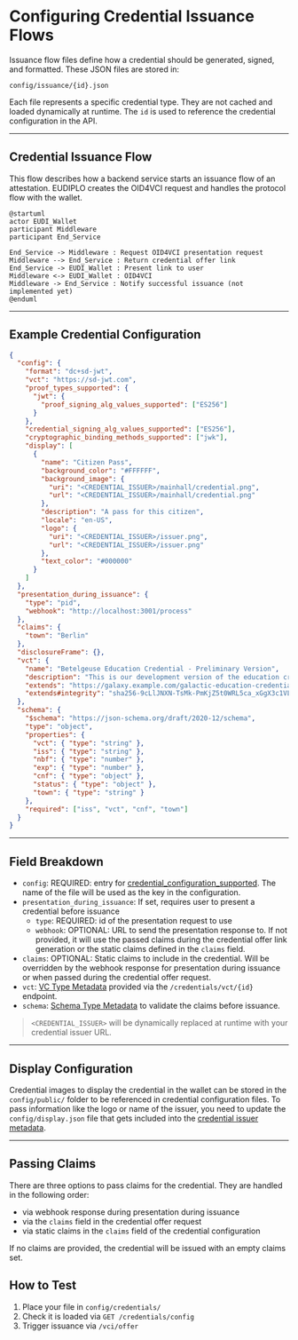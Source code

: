 # Configuring Credential Issuance Flows

Issuance flow files define how a credential should be generated, signed, and
formatted. These JSON files are stored in:

```string
config/issuance/{id}.json
```

Each file represents a specific credential type. They are not cached and loaded
dynamically at runtime. The `id` is used to reference the credential
configuration in the API.

---

## Credential Issuance Flow

This flow describes how a backend service starts an issuance flow of an
attestation. EUDIPLO creates the OID4VCI request and handles the protocol flow
with the wallet.

```plantuml
@startuml
actor EUDI_Wallet
participant Middleware
participant End_Service

End_Service -> Middleware : Request OID4VCI presentation request
Middleware --> End_Service : Return credential offer link
End_Service -> EUDI_Wallet : Present link to user
Middleware <-> EUDI_Wallet : OID4VCI
Middleware -> End_Service : Notify successful issuance (not implemented yet)
@enduml
```

---

## Example Credential Configuration

```json
{
  "config": {
    "format": "dc+sd-jwt",
    "vct": "https://sd-jwt.com",
    "proof_types_supported": {
      "jwt": {
        "proof_signing_alg_values_supported": ["ES256"]
      }
    },
    "credential_signing_alg_values_supported": ["ES256"],
    "cryptographic_binding_methods_supported": ["jwk"],
    "display": [
      {
        "name": "Citizen Pass",
        "background_color": "#FFFFFF",
        "background_image": {
          "uri": "<CREDENTIAL_ISSUER>/mainhall/credential.png",
          "url": "<CREDENTIAL_ISSUER>/mainhall/credential.png"
        },
        "description": "A pass for this citizen",
        "locale": "en-US",
        "logo": {
          "uri": "<CREDENTIAL_ISSUER>/issuer.png",
          "url": "<CREDENTIAL_ISSUER>/issuer.png"
        },
        "text_color": "#000000"
      }
    ]
  },
  "presentation_during_issuance": {
    "type": "pid",
    "webhook": "http://localhost:3001/process"
  },
  "claims": {
    "town": "Berlin"
  },
  "disclosureFrame": {},
  "vct": {
    "name": "Betelgeuse Education Credential - Preliminary Version",
    "description": "This is our development version of the education credential. Don't panic.",
    "extends": "https://galaxy.example.com/galactic-education-credential-0.9",
    "extends#integrity": "sha256-9cLlJNXN-TsMk-PmKjZ5t0WRL5ca_xGgX3c1VLmXfh-WRL5"
  },
  "schema": {
    "$schema": "https://json-schema.org/draft/2020-12/schema",
    "type": "object",
    "properties": {
      "vct": { "type": "string" },
      "iss": { "type": "string" },
      "nbf": { "type": "number" },
      "exp": { "type": "number" },
      "cnf": { "type": "object" },
      "status": { "type": "object" },
      "town": { "type": "string" }
    },
    "required": ["iss", "vct", "cnf", "town"]
  }
}
```

---

## Field Breakdown

- `config`: REQUIRED: entry for
  [credential_configuration_supported](https://openid.net/specs/openid-4-verifiable-credential-issuance-1_0.html#name-credential-issuer-metadata:~:text=the%20logo%20image.-,credential_configurations_supported,-%3A%20REQUIRED.%20Object%20that).
  The name of the file will be used as the key in the configuration.
- `presentation_during_issuance`: If set, requires user to present a credential
  before issuance
  - `type`: REQUIRED: id of the presentation request to use
  - `webhook`: OPTIONAL: URL to send the presentation response to. If not
    provided, it will use the passed claims during the credential offer link
    generation or the static claims defined in the `claims` field.
- `claims`: OPTIONAL: Static claims to include in the credential. Will be
  overridden by the webhook response for presentation during issuance or when
  passed during the credential offer request.
- `vct`:
  [VC Type Metadata](https://www.ietf.org/archive/id/draft-ietf-oauth-sd-jwt-vc-09.html#name-sd-jwt-vc-type-metadata)
  provided via the `/credentials/vct/{id}` endpoint.
- `schema`:
  [Schema Type Metadata](https://www.ietf.org/archive/id/draft-ietf-oauth-sd-jwt-vc-09.html#name-schema-type-metadata)
  to validate the claims before issuance.

> `<CREDENTIAL_ISSUER>` will be dynamically replaced at runtime with your
> credential issuer URL.

---

## Display Configuration

Credential images to display the credential in the wallet can be stored in the
`config/public/` folder to be referenced in credential configuration files. To
pass information like the logo or name of the issuer, you need to update the
`config/display.json` file that gets included into the
[credential issuer metadata](https://openid.net/specs/openid-4-verifiable-credential-issuance-1_0.html#name-credential-issuer-metadata:~:text=2%20or%20greater.-,display,-%3A%20OPTIONAL.%20A%20non).

---

## Passing Claims

There are three options to pass claims for the credential. They are handled in
the following order:

- via webhook response during presentation during issuance
- via the `claims` field in the credential offer request
- via static claims in the `claims` field of the credential configuration

If no claims are provided, the credential will be issued with an empty claims
set.

## How to Test

1. Place your file in `config/credentials/`
2. Check it is loaded via `GET /credentials/config`
3. Trigger issuance via `/vci/offer`
